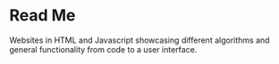 # Read Me 

Websites in HTML and Javascript showcasing different algorithms and general functionality from code to a user interface.
 
